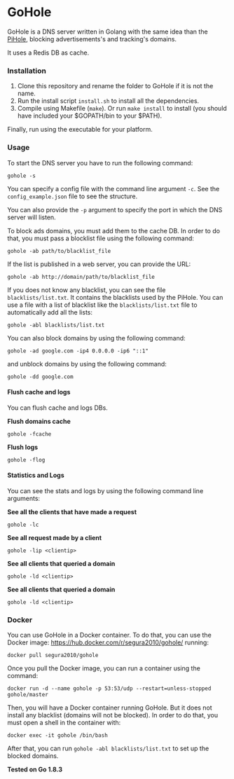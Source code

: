 # GoHole

GoHole is a DNS server written in Golang with the same idea than the [PiHole](https://pi-hole.net), blocking advertisements's and tracking's domains.

It uses a Redis DB as cache.

### Installation

1. Clone this repository and rename the folder to GoHole if it is not the name.
2. Run the install script `install.sh` to install all the dependencies.
3. Compile using Makefile (`make`). Or run `make install` to install (you should have included your $GOPATH/bin to your $PATH).

Finally, run using the executable for your platform.

### Usage

To start the DNS server you have to run the following command:

`gohole -s`

You can specify a config file with the command line argument `-c`. See the `config_example.json` file to see the structure.

You can also provide the `-p` argument to specify the port in which the DNS server will listen.

To block ads domains, you must add them to the cache DB. In order to do that, you must pass a blocklist file using the following command:

`gohole -ab path/to/blacklist_file`

If the list is published in a web server, you can provide the URL: 

`gohole -ab http://domain/path/to/blacklist_file`

If you does not know any blacklist, you can see the file `blacklists/list.txt`. It contains the blacklists used by the PiHole. You can use a file with a list of blacklist like the `blacklists/list.txt` file to automatically add all the lists:

`gohole -abl blacklists/list.txt`

You can also block domains by using the following command:

`gohole -ad google.com -ip4 0.0.0.0 -ip6 "::1"`

and unblock domains by using the following command:

`gohole -dd google.com`

#### Flush cache and logs

You can flush cache and logs DBs.

**Flush domains cache**

`gohole -fcache`

**Flush logs**

`gohole -flog`


#### Statistics and Logs

You can see the stats and logs by using the following command line arguments:

**See all the clients that have made a request**

`gohole -lc`

**See all request made by a client**

`gohole -lip <clientip>`

**See all clients that queried a domain**

`gohole -ld <clientip>`

**See all clients that queried a domain**

`gohole -ld <clientip>`

### Docker

You can use GoHole in a Docker container. To do that, you can use the Docker image: https://hub.docker.com/r/segura2010/gohole/ running:

`docker pull segura2010/gohole`

Once you pull the Docker image, you can run a container using the command: 

`docker run -d --name gohole -p 53:53/udp --restart=unless-stopped gohole/master`

Then, you will have a Docker container running GoHole. But it does not install any blacklist (domains will not be blocked). In order to do that, you must open a shell in the container with:

`docker exec -it gohole /bin/bash`

After that, you can run `gohole -abl blacklists/list.txt` to set up the blocked domains.


**Tested on Go 1.8.3**
